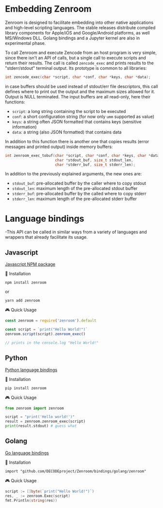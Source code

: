 
# Embedding Zenroom

Zenroom is designed to facilitate embedding into other native applications and high-level scripting languages. The stable releases distribute compiled library components for Apple/iOS and Google/Android platforms, as well MS/Windows DLL. Golang bindings and a Jupyter kernel are also in experimental phase.

To call Zenroom and execute Zencode from an host program is very simple, since there isn't an API of calls, but a single call to execute scripts and return their results. The call is called `zencode_exec` and prints results to the "stderr/stdout" terminal output. Its prototype is common to all libraries:

```c
int zencode_exec(char *script, char *conf, char *keys, char *data);
```

in case buffers should be used instead of stdout/err file descriptors, this call defines where to print out the output and the maximum sizes allowed for it. Output is NULL terminated. The input buffers are all read-only, here their functions:
- `script`: a long string containing the script to be executed
- `conf`: a short configuration string (for now only `umm` supported as value)
- `keys`: a string often JSON formatted that contains keys (sensitive information)
- `data`: a string (also JSON formatted) that contains data


In addition to this function there is another one that copies results (error messages and printed output) inside memory buffers:
```c
int zenroom_exec_tobuf(char *script, char *conf, char *keys, char *data,
                       char *stdout_buf, size_t stdout_len,
                       char *stderr_buf, size_t stderr_len);
```
In addition to the previously explained arguments, the new ones are:
- `stdout_buf`: pre-allocated buffer by the caller where to copy stdout
- `stdout_len`: maximum length of the pre-allocated stdout buffer
- `stderr_buf`: pre-allocated buffer by the called where to copy stderr
- `stderr_len`: maximum length of the pre-allocated stderr buffer


# Language bindings

-This API can be called in similar ways from a variety of languages and wrappers that already facilitate its usage.

## Javascript

[Javascript NPM package](https://www.npmjs.com/package/zenroom)

💾 Installation
```
npm install zenroom
```
or 
```
yarn add zenroom
```

🎮 Quick Usage

```javascript
const zenroom = require('zenroom').default

const script = `print("Hello World!")`
zenroom.script(script).zenroom_exec()

// prints in the console.log "Hello World!"
```

## Python

[Python language bindings](https://pypi.org/project/zenroom/)

💾 Installation
```
pip install zenroom
```

🎮 Quick Usage

```python
from zenroom import zenroom

script = "print('Hello world!')"
result = zenroom.zenroom_exec(script)
print(result.stdout) # guess what
```

## Golang

[Go language bindings](https://godoc.org/github.com/DECODEproject/Zenroom/bindings/golang/zenroom)

💾 Installation
```
import "github.com/DECODEproject/Zenroom/bindings/golang/zenroom"
```

🎮 Quick Usage

```go
script := []byte(`print("Hello World!")`)
res, _ := zenroom.Exec(script)
fmt.Println(string(res))
```
